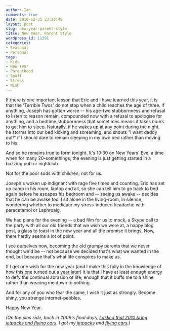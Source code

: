 ```yaml
---
author: Ian
comments: true
date: 2010-12-31 23:20:45
layout: post
slug: new-year-parent-style
title: New Year, Parent Style
wordpress_id: 11391
categories:
- Seasonal
- Personal
tags:
- Kids
- New Year
- Parenthood
- Spaff
- Stress
- Wish
---
```


If there is one important lesson that Eric and I have learned this year, it is that the 'Terrible Twos' do not stop when a child reaches the age of three.  If anything, Joseph has gotten worse -- his age-two stubbornness and refusal to listen to reason remain, compounded now with a refusal to apologise for anything, and a bedtime stubbornness that sometimes means it takes _hours_ to get him to sleep.  Naturally, if he wakes up at any point during the night, he storms into our bed kicking and screaming, and shouts "I want daddy out!" if I should dare to remain sleeping in my own bed rather than moving to his.

And so he remains true to form tonight.  It's 10:30 on New Years' Eve, a time when for many 20-somethings, the evening is just getting started in a buzzing pub or nightclub.

Not for the poor sods with children; not for us.

Joseph's woken up indignant with rage five times and counting.  Eric has set up camp in his room, laptop and all, so she can tell him to go back to bed again before he escapes his bedroom and -- seeing us awake -- decides that he can be awake too.  I sit alone in the living-room, in silence, wondering whether to medicate my stress-induced headache with paracetamol or Laphroaig.

We had plans for the evening -- a bad film for us to mock, a Skype call to the party with all our old friends that we wish we were at, a happy blog post, a glass to toast in the new year and all the promise it brings.  Now, there hardly seems a lot of point.

I see ourselves now, becoming the old grumpy parents that we never thought we'd be -- not because we decided that's what we wanted in the end, but because that's what life conspires to make us.

If I get one wish for the new year (and I make this fully in the knowledge of how [this one](http://ianrenton.com/blog/a-wish) turned out [a year later](http://ianrenton.com/blog/beyond-good-and-evil)) it is that I have at least enough energy to defy the continual abrasion of life; enough that it buffs me to a shine rather than wearing me down to nothing.

And for any of you who fear the same, I wish it just as strongly.  Become shiny, you strange internet-pebbles.

Happy New Year.

_(On the plus side, back in 2009's final days, [I asked that 2010 bring jetpacks and flying cars](http://ianrenton.com/blog/2009-in-thoughts-words-and-pictures).  I got my [jetpacks](http://www.martinjetpack.com/) and [flying cars](http://www.theregister.co.uk/2010/04/14/darpa_marines_flying_car/).)_
